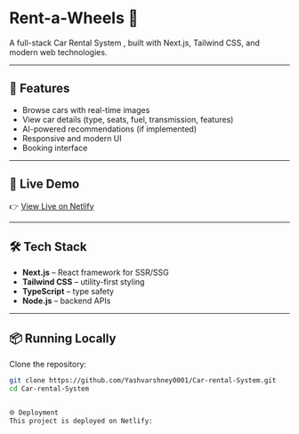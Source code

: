 # Rent-a-Wheels 🚗

A full-stack Car Rental System , built with Next.js, Tailwind CSS, and modern web technologies.

---

## 🌟 Features

- Browse cars with real-time images
- View car details (type, seats, fuel, transmission, features)
- AI-powered recommendations (if implemented)
- Responsive and modern UI
- Booking interface 

---

## 🚀 Live Demo

👉 [View Live on Netlify](https://your-netlify-link.netlify.app)

---

## 🛠️ Tech Stack

- **Next.js** – React framework for SSR/SSG
- **Tailwind CSS** – utility-first styling
- **TypeScript** – type safety
- **Node.js** – backend APIs

---

## 📦 Running Locally

Clone the repository:

```bash
git clone https://github.com/Yashvarshney0001/Car-rental-System.git
cd Car-rental-System


🌐 Deployment
This project is deployed on Netlify:

